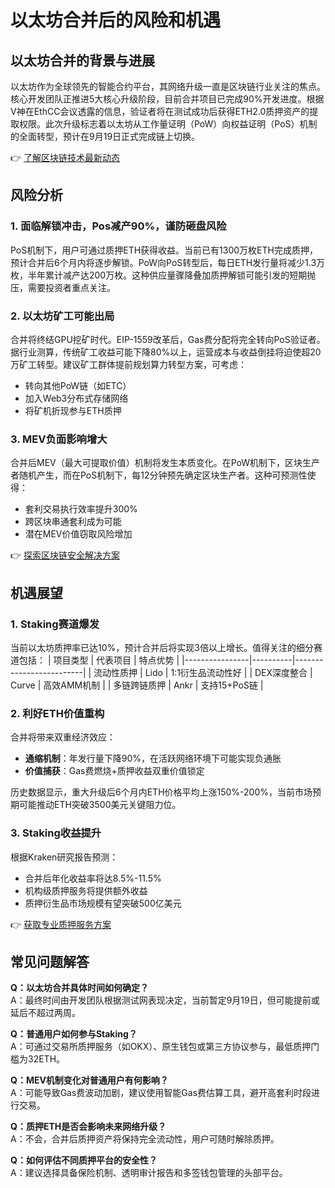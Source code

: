 # 以太坊合并后的风险和机遇

## 以太坊合并的背景与进展

以太坊作为全球领先的智能合约平台，其网络升级一直是区块链行业关注的焦点。核心开发团队正推进5大核心升级阶段，目前合并项目已完成90%开发进度。根据V神在EthCC会议透露的信息，验证者将在测试成功后获得ETH2.0质押资产的提取权限。此次升级标志着以太坊从工作量证明（PoW）向权益证明（PoS）机制的全面转型，预计在9月19日正式完成链上切换。

👉 [了解区块链技术最新动态](https://bit.ly/okx_welcome)

## 风险分析

### 1. 面临解锁冲击，Pos减产90%，谨防砸盘风险

PoS机制下，用户可通过质押ETH获得收益。当前已有1300万枚ETH完成质押，预计合并后6个月内将逐步解锁。PoW向PoS转型后，每日ETH发行量将减少1.3万枚，半年累计减产达200万枚。这种供应量骤降叠加质押解锁可能引发的短期抛压，需要投资者重点关注。

### 2. 以太坊矿工可能出局

合并将终结GPU挖矿时代。EIP-1559改革后，Gas费分配将完全转向PoS验证者。据行业测算，传统矿工收益可能下降80%以上，运营成本与收益倒挂将迫使超20万矿工转型。建议矿工群体提前规划算力转型方案，可考虑：
- 转向其他PoW链（如ETC）
- 加入Web3分布式存储网络
- 将矿机折现参与ETH质押

### 3. MEV负面影响增大

合并后MEV（最大可提取价值）机制将发生本质变化。在PoW机制下，区块生产者随机产生，而在PoS机制下，每12分钟预先确定区块生产者。这种可预测性使得：
- 套利交易执行效率提升300%
- 跨区块串通套利成为可能
- 潜在MEV价值窃取风险增加

👉 [探索区块链安全解决方案](https://bit.ly/okx_welcome)

## 机遇展望

### 1. Staking赛道爆发

当前以太坊质押率已达10%，预计合并后将实现3倍以上增长。值得关注的细分赛道包括：
| 项目类型       | 代表项目 | 特点优势                |
|----------------|----------|-------------------------|
| 流动性质押     | Lido     | 1:1衍生品流动性好       |
| DEX深度整合    | Curve    | 高效AMM机制             |
| 多链跨链质押   | Ankr     | 支持15+PoS链            |

### 2. 利好ETH价值重构

合并将带来双重经济效应：
- **通缩机制**：年发行量下降90%，在活跃网络环境下可能实现负通胀
- **价值捕获**：Gas费燃烧+质押收益双重价值锁定

历史数据显示，重大升级后6个月内ETH价格平均上涨150%-200%，当前市场预期可能推动ETH突破3500美元关键阻力位。

### 3. Staking收益提升

根据Kraken研究报告预测：
- 合并后年化收益率将达8.5%-11.5%
- 机构级质押服务将提供额外收益
- 质押衍生品市场规模有望突破500亿美元

👉 [获取专业质押服务方案](https://bit.ly/okx_welcome)

## 常见问题解答

**Q：以太坊合并具体时间如何确定？**  
A：最终时间由开发团队根据测试网表现决定，当前暂定9月19日，但可能提前或延后不超过两周。

**Q：普通用户如何参与Staking？**  
A：可通过交易所质押服务（如OKX）、原生钱包或第三方协议参与，最低质押门槛为32ETH。

**Q：MEV机制变化对普通用户有何影响？**  
A：可能导致Gas费波动加剧，建议使用智能Gas费估算工具，避开高套利时段进行交易。

**Q：质押ETH是否会影响未来网络升级？**  
A：不会，合并后质押资产将保持完全流动性，用户可随时解除质押。

**Q：如何评估不同质押平台的安全性？**  
A：建议选择具备保险机制、透明审计报告和多签钱包管理的头部平台。